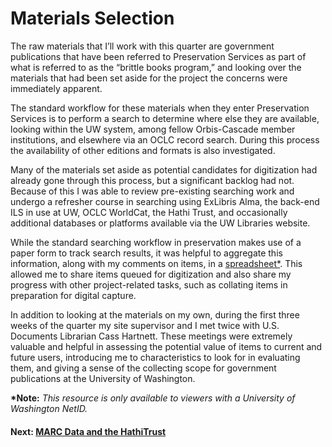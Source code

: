 # Materials Selection

The raw materials that I’ll work with this quarter are government publications that have been referred to Preservation Services as part of what is referred to as the “brittle books program,” and looking over the materials that had been set aside for the project the concerns were immediately apparent.

The standard workflow for these materials when they enter Preservation Services is to perform a search to determine where else they are available, looking within the UW system, among fellow Orbis-Cascade member institutions, and elsewhere via an OCLC record search. During this process the availability of other editions and formats is also investigated.

Many of the materials set aside as potential candidates for digitization had already gone through this process, but a significant backlog had not. Because of this I was able to review pre-existing searching work and undergo a refresher course in searching using ExLibris Alma, the back-end ILS in use at UW, OCLC WorldCat, the Hathi Trust, and occasionally additional databases or platforms available via the UW Libraries website. 

While the standard searching workflow in preservation makes use of a paper form to track search results, it was helpful to aggregate this information, along with my comments on items, in a [spreadsheet*](https://drive.google.com/open?id=1Ko23klLYZBxVG8YzPaX33mD2GGJP4uCm62bc3HNvxUQ). This allowed me to share items queued for digitization and also share my progress with other project-related tasks, such as collating items in preparation for digital capture.

In addition to looking at the materials on my own, during the first three weeks of the quarter my site supervisor and I met twice with U.S. Documents Librarian Cass Hartnett. These meetings were extremely valuable and helpful in assessing the potential value of items to current and future users, introducing me to characteristics to look for in evaluating them, and giving a sense of the collecting scope for government publications at the University of Washington. 

__*Note:__ _This resource is only available to viewers with a University of Washington NetID._  
#### Next: [MARC Data and the HathiTrust](MARCAndHathi.md)
